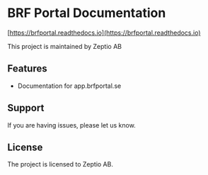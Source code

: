 BRF Portal Documentation
========

[https://brfportal.readthedocs.io](https://brfportal.readthedocs.io)

This project is maintained by Zeptio AB

Features
--------

- Documentation for app.brfportal.se

Support
-------

If you are having issues, please let us know.

License
-------

The project is licensed to Zeptio AB.